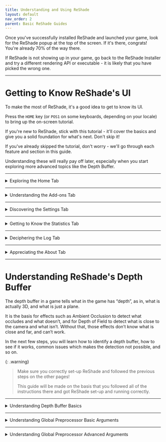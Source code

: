 ```yaml
---
title: Understanding and Using ReShade
layout: default
nav_order: 2
parent: Basic ReShade Guides
---
```


Once you've successfully installed ReShade and launched your game, look for the ReShade popup at the top of the screen. If it's there, congrats! You're already 70% of the way there.

If ReShade is not showing up in your game, go back to the ReShade Installer and try a different rendering API or executable - it is likely that you have picked the wrong one.

---

# Getting to Know ReShade's UI

To make the most of ReShade, it's a good idea to get to know its UI.

Press the `HOME` key (or `POS1` on some keyboards, depending on your locale) to bring up the on-screen tutorial. 

If you're new to ReShade, stick with this tutorial - it'll cover the basics and give you a solid foundation for what's next. Don't skip it!

If you've already skipped the tutorial, don't worry - we'll go through each feature and section in this guide. 

Understanding these will really pay off later, especially when you start exploring more advanced topics like the Depth Buffer.

---

<details markdown="block" class="details-tree">
<summary>Exploring the Home Tab</summary>

The `Home` tab in ReShade is a key hub, providing you with shaders and their configurations ready for you to explore. 

Here's a breakdown of each important part of the `Home` tab:

<details markdown="block" class="details-tree">
<summary>Current Preset</summary>

---

The highlighted section below shows the active preset in ReShade.  

![Current Preset](../images/understanding-and-using-reshade/rsui_preset.png)

On the right side of the `Home` tab, use the `+` button to create a new preset, the diskette icon to save your preset, and the `<` and `>` arrows to switch between preset files in your current game directory.

By default, presets are saved in the game directory in a file named `ReShadePreset.ini`.

ReShade will smartly identify which `.ini` files are presets, ensuring a smooth user experience. However not all `.ini` files related to ReShade will be preset files.

* This file, installed by the ReShade Installer, will not be ReShade preset files, but it ends in `.ini`
  * ReShade.ini

</details>

---

<details markdown="block" class="details-tree">
<summary>Understanding the Technique List</summary>

* The highlighted area below shows ReShade's `Technique List` within the `Home` tab:

  ![Technique List](../images/understanding-and-using-reshade/rsui_effectlist.png)

This section lists all the shaders installed by you or the ReShade Installer. 

Consequently, the list's size will vary depending on the chosen preset and the shader repositories you've set up with the ReShade Installer or other more manual methods.

</details>

---

<details markdown="block" class="details-tree">
<summary>Global Pre-processor Definitions</summary>

* The `Edit Global Preprocessor Definitions` button, highlighted in the image below, is your gateway to controlling the behavior of effects before they load. These definitions act like switches, guiding how shaders function and interact with each other.

  ![Global Pre-processor Definitions](../images/understanding-and-using-reshade/rsui_globalpreprocessors.png)

* Clicking this button opens a window with two tabs: `Global` and `Current Preset`. The `Global` tab, shown below, lists definitions that apply to all presets. ReShade provides some defaults, but you have the freedom to add, edit, or remove them using the `+` and `-` buttons.

  ![Global Pre-processor Window](../images/understanding-and-using-reshade/rsui_globalpreprocessors_window.png)

  {: .note }
  A word of caution: When tinkering with these options, it's crucial to know the pre-processor definition name and its range. You can often find this information in the comments of the shaders. To inspect FX files and their contents, consider using advanced text editors like [Notepad++](https://notepad-plus-plus.org/) or [Visual Studio Code](https://code.visualstudio.com/).

* The `Current Preset` tab, shown below, displays pre-processor definitions specific to the current preset. These definitions can change or reset based on the shader's default pre-processor definitions or their global value when you modify the preset. This feature is handy when different presets require unique pre-load settings.

  ![Global Pre-processor Current Preset](../images/understanding-and-using-reshade/rsui_globalpreprocessors_current_preset.png)

  {: .note }
  Don't worry if the `Current Preset` tab is empty with a default ReShade preset. It's normal and expected on a fresh install of the default ReShade preset.

</details>

---

<details markdown="block" class="details-tree">
<summary>Understanding Effect Parameters</summary>

* The image below shows the effect parameters of shaders:

  ![Effect Parameters](../images/understanding-and-using-reshade/rsui_effect_params.png)

When you enable a shader in ReShade, its associated options and parameters appear in the highlighted section. 

These parameters are dynamic. Any modifications you make are reflected in real-time, allowing you to see the impact of your changes immediately. 

For the best experience, consider positioning the window slightly to the side. This setup lets you observe the real-time image changes as you adjust each shader configuration!

</details>

---

<details markdown="block" class="details-tree">
<summary>Understanding the Reload Button</summary>

* The `Reload` button, as highlighted in the image below, instructs ReShade to re-examine the files in the Shaders and Textures folders:

  ![Reload Button](../images/understanding-and-using-reshade/rsui_reload.png)

By clicking the `Reload` button, you can integrate newly installed effects without needing to restart the game. This feature also reflects any changes made to the shader code during development, making it a handy tool for real-time adjustments.

</details>

---

<details markdown="block" class="details-tree">
<summary>Understanding Performance Mode</summary>

* The `Performance Mode` setting, as highlighted in the image below, enhances the efficiency of compilation processes and ReShade's memory operations, reducing performance overhead:

  ![Performance Mode](../images/understanding-and-using-reshade/rsui_performance_mode.png)

Note that `Performance Mode` restricts edits to shader parameters - this is a standard feature of ReShade, and certain effects may not function as expected. 

If you encounter any inconsistencies while using Performance Mode, **always** report them to the shader creator.

</details>

</details>

---

<details markdown="block" class="details-tree">
<summary>Understanding the Add-ons Tab</summary>

* The `Add-ons Tab`, as shown in the image below, manages each ReShade Add-on:

  ![Add-ons Tab](../images/understanding-and-using-reshade/rsui_addons_tab.png)

By default, `Generic Depth` is the only add-on included with the ReShade Installer. However, you can install many other ReShade Add-ons.

`Generic Depth` in ReShade retrieves and selects the appropriate depth buffer, a critical component in 3D graphics. It determines the distance of each pixel in a rendered scene from the viewer's perspective. In ReShade, the depth buffer is used to apply effects like depth of field, ambient occlusion, and more, enhancing the visual quality of a game or video.

The `Add-ons` Tab serves as a control panel for managing various Add-ons. Each `Add-on` provides additional functionality or enhancements to your installed ReShade shaders. Some `Add-ons` may offer new effects, while others provide tools for fine-tuning existing effects!

The `Add-ons` Tab also allows you to enable or disable individual add-ons and control specific Add-ons with their given arguments, if any. This feature is useful for troubleshooting, as you can disable Add-ons or change configurations within Add-ons one by one to identify any causing issues.

In addition to `Generic Depth`, other popular Add-ons include [ShaderToggler - FransBouma](https://github.com/FransBouma/ShaderToggler), [ReShade Effect Shader Toggler - 4lex4nder](https://github.com/4lex4nder/ReshadeEffectShaderToggler), and [AutoHDR - MajorPainTheCactus](https://github.com/MajorPainTheCactus/AutoHDR-ReShade). These Add-ons can significantly alter the behavior of each ReShade shader and game it is applied to, making them powerful tools for customizing the visual experience.

We'll explore the depth buffer and `Generic Depth` in more detail later. Remember, these Add-ons can significantly alter the behavior of each ReShade shader and game they are applied to - they are powerful tools that can inject any developer's code into the game!

</details>

---

<details markdown="block" class="details-tree">
<summary>Discovering the Settings Tab</summary>

* The `Settings` tab, depicted in the image below, allows you to adjust various crucial ReShade settings—such as directories for Shaders, keys for menu access, FPS meter configurations, theme settings, and more:

  ![Settings Tab](../images/understanding-and-using-reshade/rsui_settings_tab.png)

This guide will help you understand these options for a better ReShade experience!

Below are dropdowns that provide information about the key settings, per dropdown in ReShade, you can adjust within the ReShade `Settings` Tab:

<details markdown="block" class="details-tree">
<summary>General Menu</summary>

1. `Keybindings`: 

  * Here, you can set the keybindings for various actions in ReShade, allowing you to customize the controls. The options for hotkeys set include:

      * `Overlay key`

      * `Effect toggle key`

      * `Effect reload key`

      * `Performance mode toggle key`

      * `Previous preset key`
    
      * `Next preset key`

---

2. `Preset transition duration`:

  * This setting allows you to change the transition between preset files, counted in milliseconds. Remember, 1 second equals 1000 milliseconds!

---

3. `Input processing`:

  * This setting lets users change the default behavior of ReShade's input control:

    * `Pass on all input` - Allows your game to also receive inputs from your keyboard and mouse, regardless of where they are on the game window.

    * `Block input when cursor is on overlay` - Allows the game to receive inputs from your keyboard and mouse only when they are off of the ReShade UI.

    * `Block all input when overlay is visible` (default option) - Disallows the game to receive all inputs from your keyboard and mouse when the ReShade overlay is active.

---

4. `Start-up preset`:

  * This argument allows ReShade to utilize a preset to use once your game has started. By default, ReShade loads the last used preset from the user. You can change this behavior by defining a preset file path. By default, this argument will be blank - as it requires a user to specify what preset they want started.

---

5. `Effect...` and `Texture search paths`: 

  * These settings allow you to specify where ReShade should look for shader files. You can add multiple directories, and ReShade will search all of them when looking for shaders. The default options are:

    * `Effect search paths` - `.\ReShade-Shaders\Shaders\**`

    * `Texture search paths` - `.\ReShade-Shaders\Textures\**`

---

6. `Load only enabled effects`:

  * This option ensures that only the options selected in your current ReShade preset are loaded. It can prevent issues with conflicting files/techniques from other shaders and reduce the compile time needed at the start of ReShade.

---

7. `Clear effect cache`:

  * This option allows you to clear the cache for the compiled shaders in ReShade. It can be useful for resolving issues with shaders.

</details>

---

<details markdown="block" class="details-tree">
<summary>Screenshots Menu</summary>

1. `Screenshot key`:

  * This option lets you set a keybind for taking screenshots. The default key is `Print Screen`, usually found above the `Insert` and `Home` keys on standard keyboards. If you don't have a `Print Screen` key, you can rebind the screenshot function here.

---

2. `Screenshot path`:

  * This option sets the location where ReShade saves screenshots. By default, it's set to `.\`, meaning ReShade will save screenshots in the directory where the ReShade binary `.dll` file is located.

---

3. `Screenshot name`:

  * This advanced option lets you specify the naming convention for screenshots. It uses macros to include real-time data in the screenshot name. The available macros are:

      * %AppName% - Current application name.

      * %PresetName% - Name of the applied preset at the moment of the screenshot.

      * %Date% - Current date (in '%s' or seconds format).

        * %DateYear%, %DateMonth%, %DateDay% - Year, month, and day components of the current date.

      * %Time% - Current time (in '%s' or seconds format).

        * %TimeHour%, %TimeMinute%, %TimeSecond%, %TimeMS% - Hour, minute, second, and millisecond components of the current time.

      * %Count% - Number of screenshots taken in the current session.

---

4. `Screenshot format`:

  * This option lets you change the file extension and compression processing for your screenshots. The available formats are:

      * `Bitmap (*.bmp)` - Choose this for a lossless file that's easy to edit but takes up more space. This format isn't ideal for online sharing. If selected, you can enable `Clear alpha channel` to remove the image's transparency layer if shaders support creating alpha channels.

      * `Portable Network Graphics (*.png)` - Choose this for a lossy file that's almost identical to the original and good for online sharing. This is the default option in ReShade. If selected, you can enable `Clear alpha channel`.

      * `JPEG (*.jpeg)` - Choose this for a compressed file that saves on storage and bandwidth but isn't as close to the original. If selected, you can adjust the compression quality.

---

5. `Save current preset file`:

  * This option lets you save the preset used when the screenshot is taken.

---

6. `Save before and after images`:

  * This option lets you take two screenshots of the same frame: one without ReShade and one with ReShade.

---

7. `Save separate image with the overlay visible`:

  * This option lets you save a separate image with the ReShade UI, useful for troubleshooting.

---

8. `Screenshot sound`:

  * This option lets you choose a `.wav` file to play when you take a screenshot.

---

9. `Post-save command`:

  * This option is highly advanced, and allows the users to port their screenshots into external software in order to edit upon saving.
    
    * The option is specifically for pointing to the executable that you will be utilizing.

---

10. `Post-save command arguments`:

  * This option lets you specify arguments for the executable provided in `Post-save command`. Supported macros include:

      * %AppName% - Current application name.

      * %PresetName% - Name of the preset applied when the screenshot was taken.

      * %Date% - Current date (in '%s' or seconds format).

        * %DateYear%, %DateMonth%, %DateDay% - Year, month, and day components of the current date.

      * %Time% - Current time (in '%s' or seconds format).

        * %TimeHour%, %TimeMinute%, %TimeSecond%, %TimeMS% - Hour, minute, second, and millisecond components of the current time.

      * %TargetPath% - Full path of the screenshot file.

      * %TargetDir% - Directory of the screenshot file.

      * %TargetFileName% - Full name of the screenshot file.

      * %TargetExt% - Extension of the screenshot file.

      * %TargetName% - Name of the screenshot file without the extension.

      * %Count% - Number of screenshots taken in the current session.

---

11. `Post-save command working directory`:

  * This option lets you define the directory for the Post-save processing software.

---

12. `Hide post-save command window`:

  * This toggle lets you choose whether to show or hide the window of the Post-save processing application. By default, this option is off, so the program window is visible.

</details>

---

<details markdown="block" class="details-tree">
<summary>Overlay & Styling</summary>

1. `Restart tutorial`:

  * This button restarts the ReShade tutorial that appears when you first launch a game with ReShade injected.

---

2. `Show screenshot message`:

  * This toggle enables or disables the screenshot notification message.

---

3. `Group effect files with tabs instead of a tree`:

  * This toggle lets you choose between a tree structure or a grouped structure for shader configuration arguments. While a grouped structure can be more organized, the choice is purely preference-based. By default, this option is off, and the tree structure is used.

---

4. `Global Style`:

  * This option lets you select from several distinct themes for ReShade. Here's what each preset looks like:

    * `Default`:

      ![Default Preset](../images/understanding-and-using-reshade/default.png)
      
    * `Dark`:

      ![Dark Preset](../images/understanding-and-using-reshade/dark.png)

    * `Light`:

      ![Light Preset](../images/understanding-and-using-reshade/light.png)

    * `Custom Simple`:

      * This option lets you define your own color configuration for ReShade.
      
    * `Custom Advanced`:

      * This is a more advanced version of `Custom Simple`.

    * `Solarized Dark`:

      ![Solarized Dark Preset](../images/understanding-and-using-reshade/solarized_dark.png)

    * `Solarized Light`:

      ![Solarized Light Preset](../images/understanding-and-using-reshade/solarized_light.png)

</details>

</details>

---

<details markdown="block" class="details-tree">
<summary>Getting to Know the Statistics Tab</summary>

![Statistics Tab](../images/understanding-and-using-reshade/rsui_stats_tab.png)

The `Statistics Tab`, as shown in the image, is a powerful tool for monitoring and optimizing the performance of ReShade. It provides detailed information about various aspects of ReShade's operation:

---

* Performance Statistics: 

  * This section provides real-time data on the performance of ReShade, including the current frame rate, the time taken to render each frame, and the total number of frames rendered since ReShade was started.

---

* Effect Utilization: 

  * This section shows how much each effect is being used. This can be useful for identifying effects that are consuming a disproportionate amount of resources.

---

* Consumption Rates: 

  * This section provides information about the rate at which ReShade is consuming various resources, such as memory and CPU time. This can help you identify potential bottlenecks and optimize your setup.

---

* Visual Appearances Per Pass: 

  * This section provides a breakdown of how many times each effect is applied per pass. This can be useful for understanding the impact of each effect on the overall appearance of the scene.

---

While the `Statistics Tab` is not typically a frequent stop for casual users, it is an invaluable resource for those creating or analyzing shaders. It provides the detailed performance data needed to optimize shaders and ensure they run smoothly.

</details>

---

<details markdown="block" class="details-tree">
<summary>Deciphering the Log Tab</summary>

![Log Tab](../images/understanding-and-using-reshade/rsui_log_tab.png)

The `Log Tab`, as shown in the image above, is a crucial tool for monitoring ReShade's operations and troubleshooting issues. It provides a detailed log of ReShade's activities, including:

* Shader Loading Process: 

  * The Log Tab documents the entire process of loading shaders, from initiation to completion. This can be useful for identifying issues that may be preventing a shader from loading correctly.

* Overall Operations: 

  * The Log Tab also records general operations of ReShade, providing a comprehensive overview of its activities.

If a shader encounters issues, they'll appear in the Log Tab in different colors:

  * YELLOW: Indicates a warning. This usually means that an effect has loaded, but there might be potential for optimization or the effect experienced alterations during the load process.

  * RED: Signals an error. This is typically accompanied by an explanatory note detailing the nature of the error.

The `Log Tab` is an invaluable tool for developers when crafting shaders. It provides detailed feedback and error reporting, helping to identify and fix issues quickly.

If something seems off, it's recommended to share the error text or the entire log file, which is stored in the game directory as `ReShade.log`. However, it's important to note that logs are reset each time the game is restarted. Therefore, be sure to share or save logs before rebooting to avoid data loss.

</details>

---

<details markdown="block" class="details-tree">
<summary>Appreciating the About Tab</summary>

![About Tab](../images/understanding-and-using-reshade/rsui_about_tab.png)

The `About Tab`, as shown in the image, serves several important functions related to the acknowledgement and recognition of the work behind ReShade:

* Contributor Credits: 

  * The About Tab lists the names and contributions of the individuals who have worked on the development of ReShade. This is a way of formally recognizing and appreciating their efforts.

* License Acknowledgements: 
  
  * The About Tab also includes information about the licenses under which ReShade and its components are distributed. This is important for ensuring compliance with legal requirements and respecting the rights of original creators.

* Supportive Codes: 

  * In addition to the above, the About Tab acknowledges other supportive codes that have been used in the development of ReShade. This could include libraries, frameworks, or other resources that have been instrumental in building and improving the software.

The `About Tab` is a formal acknowledgment of the collective effort that goes into creating, maintaining, and improving ReShade. It serves as a reminder of the collaborative nature of software development and the importance of giving credit where it's due.

</details>

---

# Understanding ReShade's Depth Buffer

The depth buffer in a game tells what in the game has “depth”, as in, what is actually 3D, and what is just a plane. 

It is the basis for effects such as Ambient Occlusion to detect what occludes and what doesn’t, and for Depth of Field to detect what is close to the camera and what isn’t. Without that, those effects don’t know what is close and far, and can’t work. 

In the next few steps, you will learn how to identify a depth buffer, how to see if it works, common issues which makes the detection not possible, and so on.

{: .warning}
> Make sure you correctly set-up ReShade and followed the previous steps on the other pages! 
> 
> This guide will be made on the basis that you followed all of the instructions there and got ReShade set-up and running correctly.

---

<details markdown="block" class="details-tree">
<summary>Understanding Depth Buffer Basics</summary>

Before diving in, it's crucial to understand what each part and color of the Depth Buffer signifies. 

This section will explain each component, what to look out for, and how to handle each case.

---

{: .warning}
> IMPORTANT: BEFORE PROCEEDING, GO TO YOUR GAME GRAPHICS SETTINGS, AND DISABLE THE FOLLOWING:
>
> * MSAA ANTIALIASING
>
> * SSAA ANTIALIASING
>
> FXAA or TXAA is acceptable, as they don’t erase the depth-buffer information by doing multiple samples

![Depth Buffer Reversed](../images/understanding-and-using-reshade/depth_buffer_reversed_example.png)

If your screen resembles the image above, the shader has loaded correctly and is functioning as expected. 

However, note that we're not quite finished, as there are still some inaccuracies in the displayed details.

{: .important }
> If your shader resembles the images below, it lacks data. You should revisit the previous steps and carefully read the instructions on what to disable.
> 
> ![Depth Buffer No Data](../images/understanding-and-using-reshade/depth_buffer_no_data_example.png)
> 
> This image shows what the depth buffer shader looks like without data.
> 
> ![Depth Buffer No Data - Reversed](../images/understanding-and-using-reshade/depth_buffer_no_data_reversed_example.png)
> 
> This image shows what the shader looks like when it lacks data and is reversed.

</details>

---

<details markdown="block" class="details-tree">
<summary>Understanding Global Preprocessor Basic Arguments</summary>

This section will guide you through the basic arguments that are presented to the ReShade Depth Buffer.

---

<details markdown="block" class="details-tree">
<summary>RESHADE_DEPTH_INPUT_IS_REVERSED</summary>

This argument is used when you can see the normals, but the depth image itself is not visible (The first result image should illustrate this perfectly). It usually starts at 1, so setting it to 0 should fix the issue. However, the solution could also be the reverse.

</details>

---

<details markdown="block" class="details-tree">
<summary>RESHADE_DEPTH_INPUT_IS_UPSIDE_DOWN</summary>

As the name suggests, this argument is used when the image displayed by the DisplayDepth shader is upside down. Setting it to 1 should rectify the problem.

</details>

---

<details markdown="block" class="details-tree">
<summary>RESHADE_DEPTH_INPUT_IS_LOGARITHMIC</summary>

This argument is used when the depth buffer displays numerous waves or "stripes". Very FEW games actually utilize this, so it's rare that you'll need to toggle or modify this setting.

</details>

</details>

---

<details markdown="block" class="details-tree">
<summary>Understanding Global Preprocessor Advanced Arguments</summary>

These advanced options will seldom require modification. However, for older games or emulators, you might need to adjust them. Below, you'll find a general description of these arguments.

---

<details markdown="block" class="details-tree">
<summary>RESHADE_DEPTH_INPUT_X_SCALE | RESHADE_DEPTH_INPUT_Y_SCALE</summary>
These arguments modify the depth buffer size (with 1 representing the original size, 2 being double, and so forth) along the horizontal (X) and vertical (Y) axes.

</details>

---

<details markdown="block" class="details-tree">
<summary>RESHADE_DEPTH_LINEARIZATION_FAR_PLANE</summary>
This argument defines the "infinite" distance in the depth buffer. 

The values can be either extremely low or high, so you'll need to experiment to determine the best fit for your specific case.

</details>

---

<details markdown="block" class="details-tree">
<summary>RESHADE_DEPTH_MULTIPLIER</summary>
This argument multiplies the far plane, facilitating the visualization of extremely low or high far plane values.

</details>
</details>
